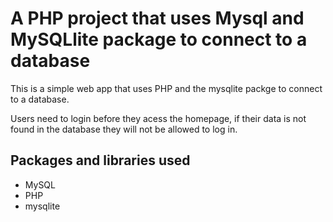 # A PHP project that uses Mysql and MySQLlite package to connect to a database

This is a simple web app that uses PHP and the mysqlite packge to connect to a database.

Users need to login before they acess the homepage, if their data is not found in the database they will not be allowed to log in.

## Packages and libraries used

- MySQL
- PHP
- mysqlite

